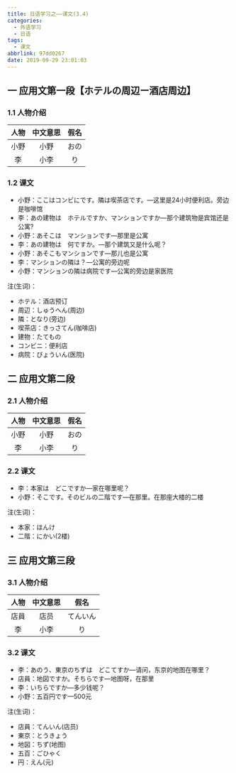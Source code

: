 ```yaml
---
title: 日语学习之——课文(3.4)
categories:
  - 外语学习
  - 日语
tags:
  - 课文
abbrlink: 97dd0267
date: 2019-09-29 23:01:03
---
```

## 一 应用文第一段【ホテルの周辺ー酒店周边】
### 1.1 人物介绍
| 人物 | 中文意思 | 假名 |
| :--: | :------: | :--: |
| 小野 |   小野   | おの |
|  李  |   小李   |  り  |

<!--more-->

### 1.2 课文

* 小野：ここはコンビにです。隣は喫茶店です。—这里是24小时便利店。旁边是咖啡馆
* 李：あの建物は　ホテルですか、マンションですか—那个建筑物是宾馆还是公寓?
* 小野：あそこは　マンションです—那里是公寓
* 李：あの建物は　何ですか。—那个建筑又是什么呢？
* 小野：あそこもマンションです—那儿也是公寓
* 李：マンションの隣は？—公寓的旁边呢
* 小野：マンションの隣は病院です—公寓的旁边是家医院


注(生词)： 

* ホテル：酒店预订
* 周辺：しゅうへん(周边)
* 隣：となり(旁边)
* 喫茶店：きっさてん(咖啡店)
* 建物：たてもの
* コンビニ：便利店
* 病院：びょういん(医院)

## 二 应用文第二段

### 2.1 人物介绍
| 人物 | 中文意思 | 假名 |
| :--: | :------: | :--: |
| 小野 |   小野   | おの |
|  李  |   小李   |  り  |

### 2.2 课文
* 李：本家は　どこですか—家在哪里呢？
* 小野：そこです。そのビルの二階です—在那里。在那座大楼的二楼

注(生词)：     

* 本家：ほんけ
* 二階：にかい(2楼)

## 三 应用文第三段
### 3.1 人物介绍
| 人物 | 中文意思 |   假名   |
| :--: | :------: | :------: |
| 店員 |   店员   | てんいん |
|  李  |   小李   |    り    |

### 3.2 课文

* 李：あのう、東京のちずは　どこてすか—请问，东京的地图在哪里？
* 店員：地図ですか。そちらです—地图呀，在那里
* 李：いちらですか—多少钱呢？
* 小野：五百円です—500元



注(生词)：  

* 店員：てんいん(店员)
* 東京：とうきょう
* 地図：ちず(地图)
* 五百：ごひゃく
* 円：えん(元)